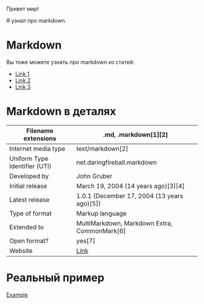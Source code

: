 Привет мир!

Я узнал про markdown.

 

# Markdown #

Вы тоже можете узнать про markdown из статей:

   * [Link 1](https://ru.wikipedia.org/wiki/Markdown)
   * [Link 2](https://en.wikipedia.org/wiki/Markdown)
   * [Link 3](https://guides.github.com/features/mastering-markdown/)

 

# Markdown в деталях #

Filename extensions           | .md, .markdown[1][2]
------------------------------|----------------------------------------------
Internet media type           | text/markdown[2]
Uniform Type Identifier (UTI) | net.daringfireball.markdown
Developed by                  | John Gruber
Initial release               | March 19, 2004 (14 years ago)[3][4]
Latest release                | 1.0.1 (December 17, 2004 (13 years ago)[5])
Type of format                | Markup language
Extended to                   | MultiMarkdown, Markdown Extra, CommonMark[6]
Open format?                  | yes[7]
Website                       | [Link](http://daringfireball.net/projects/markdown)

 

# Реальный пример # 

[Example](https://github.com/Microsoft/TypeScript/blob/master/README.md) 